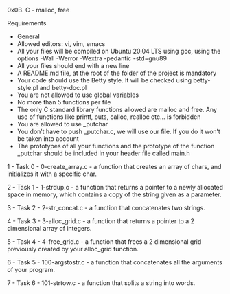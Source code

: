 0x0B. C - malloc, free

Requirements

- General
- Allowed editors: vi, vim, emacs
- All your files will be compiled on Ubuntu 20.04 LTS using gcc, using the options -Wall -Werror -Wextra -pedantic -std=gnu89
- All your files should end with a new line
- A README.md file, at the root of the folder of the project is mandatory
- Your code should use the Betty style. It will be checked using betty-style.pl and betty-doc.pl
- You are not allowed to use global variables
- No more than 5 functions per file
- The only C standard library functions allowed are malloc and free. Any use of functions like printf, puts, calloc, realloc etc… is forbidden
- You are allowed to use _putchar
- You don’t have to push _putchar.c, we will use our file. If you do it won’t be taken into account
- The prototypes of all your functions and the prototype of the function _putchar should be included in your header file called main.h

1 - Task 0 - 0-create_array.c - a function that creates an array of chars, and initializes it with a specific char.

2 - Task 1 - 1-strdup.c - a function that returns a pointer to a newly allocated space in memory, which contains a copy of the string given as a parameter.

3 - Task 2 - 2-str_concat.c - a function that concatenates two strings.

4 - Task 3 - 3-alloc_grid.c - a function that returns a pointer to a 2 dimensional array of integers.

5 - Task 4 - 4-free_grid.c - a function that frees a 2 dimensional grid previously created by your alloc_grid function.

6 - Task 5 - 100-argstostr.c - a function that concatenates all the arguments of your program.

7 - Task 6 - 101-strtow.c - a function that splits a string into words.
